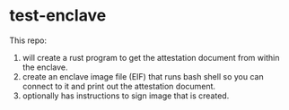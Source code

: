 # test-enclave

This repo:
1. will create a rust program to get the attestation document from within the enclave.
2. create an enclave image file (EIF) that runs bash shell so you can connect to it and print out the attestation document.
3. optionally has instructions to sign image that is created.
